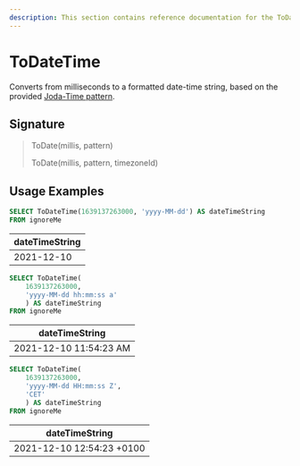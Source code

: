 ```yaml
---
description: This section contains reference documentation for the ToDateTime function.
---
```


# ToDateTime

Converts from milliseconds to a formatted date-time string, based on the provided [Joda-Time pattern](https://www.joda.org/joda-time/apidocs/org/joda/time/format/DateTimeFormat.html).

## Signature

> ToDate(millis, pattern)&#x20;
>
> ToDate(millis, pattern, timezoneId)

## Usage Examples

```sql
SELECT ToDateTime(1639137263000, 'yyyy-MM-dd') AS dateTimeString
FROM ignoreMe
```

| dateTimeString |
| -------------- |
| 2021-12-10     |

```sql
SELECT ToDateTime(
    1639137263000, 
    'yyyy-MM-dd hh:mm:ss a'
    ) AS dateTimeString
FROM ignoreMe
```

| dateTimeString         |
| ---------------------- |
| 2021-12-10 11:54:23 AM |

```sql
SELECT ToDateTime(
    1639137263000, 
    'yyyy-MM-dd HH:mm:ss Z',
    'CET'
    ) AS dateTimeString
FROM ignoreMe
```

| dateTimeString            |
| ------------------------- |
| 2021-12-10 12:54:23 +0100 |
